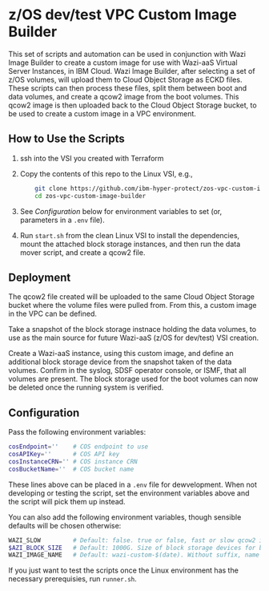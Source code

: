 # z/OS dev/test VPC Custom Image Builder

This set of scripts and automation can be used in conjunction with Wazi Image Builder to create a custom image for use with Wazi-aaS Virtual Server Instances, in IBM Cloud. Wazi Image Builder, after selecting a set of z/OS volumes, will upload them to Cloud Object Storage as ECKD files. These scripts can then process these files, split them between boot and data volumes, and create a qcow2 image from the boot volumes. This qcow2 image is then uploaded back to the Cloud Object Storage bucket, to be used to create a custom image in a VPC environment.

## How to Use the Scripts



1. ssh into the VSI you created with Terraform
2. Copy the contents of this repo to the Linux VSI, e.g.,

    ```bash
        git clone https://github.com/ibm-hyper-protect/zos-vpc-custom-image-builder
        cd zos-vpc-custom-image-builder
    ```
4. See _Configuration_ below for environment variables to set (or, parameters in a `.env` file).

4. Run `start.sh` from the clean Linux VSI to install the dependencies, mount the attached block storage instances, and then run the data mover script, and create a qcow2 file.

## Deployment

The qcow2 file created will be uploaded to the same Cloud Object Storage bucket where the volume files were pulled from. From this, a custom image in the VPC can be defined.

Take a snapshot of the block storage instnace holding the data volumes, to use as the main source for future Wazi-aaS (z/OS for dev/test) VSI creation.

Create a Wazi-aaS instance, using this custom image, and define an additional block storage device from the snapshot taken of the data volumes. Confirm in the syslog, SDSF operator console, or ISMF, that all volumes are present. The block storage used for the boot volumes can now be deleted once the running system is verified.

## Configuration

Pass the following environment variables:

```bash
cosEndpoint=''    # COS endpoint to use
cosAPIKey=''      # COS API key
cosInstanceCRN='' # COS instance CRN
cosBucketName=''  # COS bucket name
```

These lines above can be placed in a `.env` file for dewvelopment. When not developing or testing the script, set the environment variables above and the script will pick them up instead.

You can also add the following environment variables, though sensible defaults will be chosen otherwise:

```bash
WAZI_SLOW         # Default: false. true or false, fast or slow qcow2 image creation
$AZI_BLOCK_SIZE   # Default: 1000G. Size of block storage devices for boot and data, read from lsblk
WAZI_IMAGE_NAME   # Default: wazi-custom-$(date). Without suffix, name of qcow2 image
```

If you just want to test the scripts once the Linux environment has the necessary prerequisies, run `runner.sh`.

